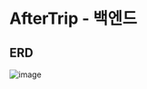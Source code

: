 # AfterTrip - 백엔드
## ERD
![image](https://user-images.githubusercontent.com/86969518/236693791-f41020d2-c179-4852-a5f7-3dadd0ea4bb7.png)
